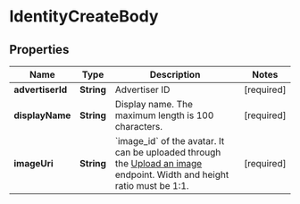 # IdentityCreateBody

## Properties
Name | Type | Description | Notes
------------ | ------------- | ------------- | -------------
**advertiserId** | **String** | Advertiser ID |[required]  
**displayName** | **String** | Display name. The maximum length is 100 characters. |[required]  
**imageUri** | **String** | &#x60;image_id&#x60; of the avatar. It can be uploaded through the [Upload an image](https://ads.tiktok.com/marketing_api/docs?id&#x3D;1737172488964097) endpoint. Width and height ratio must be 1:1. |[required]  
